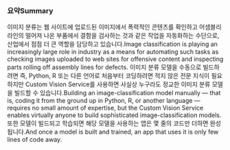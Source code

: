 ### <a name="summary"></a><span data-ttu-id="1b18d-101">요약</span><span class="sxs-lookup"><span data-stu-id="1b18d-101">Summary</span></span>

<span data-ttu-id="1b18d-102">이미지 분류는 웹 사이트에 업로드된 이미지에서 폭력적인 콘텐츠를 확인하고 어셈블리 라인의 떨어져 나온 부품에서 결함을 검사하는 것과 같은 작업을 자동화하는 수단으로, 산업에서 점점 더 큰 역할을 담당하고 있습니다.</span><span class="sxs-lookup"><span data-stu-id="1b18d-102">Image classification is playing an increasingly large role in industry as a means for automating such tasks as checking images uploaded to web sites for offensive content and inspecting parts rolling off assembly lines for defects.</span></span> <span data-ttu-id="1b18d-103">이미지 분류 모델을 수동으로 빌드하려면 즉, Python, R 또는 다른 언어로 처음부터 코딩하려면 적지 않은 전문 지식이 필요하지만 Custom Vision Service를 사용하면 사실상 누구라도 정교한 이미지 분류 모델을 빌드할 수 있습니다.</span><span class="sxs-lookup"><span data-stu-id="1b18d-103">Building an image-classification model manually — that is, coding it from the ground up in Python, R, or another language — requires no small amount of expertise, but the Custom Vision Service enables virtually anyone to build sophisticated image-classification models.</span></span> <span data-ttu-id="1b18d-104">또한 모델이 빌드되고 학습되면 해당 모델을 사용하는 앱은 몇 줄의 코드만 더하면 완성됩니다.</span><span class="sxs-lookup"><span data-stu-id="1b18d-104">And once a model is built and trained, an app that uses it is only few lines of code away.</span></span>
